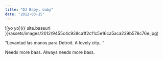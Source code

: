 ```yaml
---
title: "DJ Baby, baby"
date: "2012-03-15"
---
```


![yo yo]({{ site.baseurl }}/assets/images/2012/9455c4c938ca1f2cf1c5e16ca5aca239b578c76e.jpg)

“Levantad las manos para Detroit. A lovely city…”

Needs more bass. Always needs more bass.
